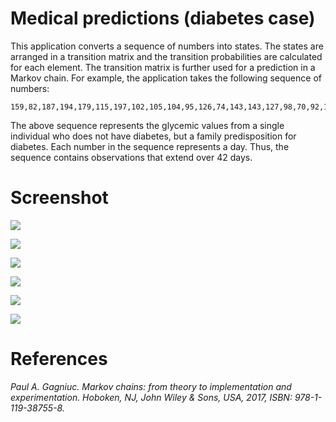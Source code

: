 # Medical predictions (diabetes case)
This application converts a sequence of numbers into states. The states are arranged in a transition matrix and the transition probabilities are calculated for each element. The transition matrix is further used for a prediction in a Markov chain. For example, the application takes the following sequence of numbers:
```
159,82,187,194,179,115,197,102,105,104,95,126,74,143,143,127,98,70,92,170,168,182,149,85,137,100,170,180,61,177,86,195,198,182,150,197,103,103,186,100,96,196
```

The above sequence represents the glycemic values from a single individual who does not have diabetes, but a family predisposition for diabetes. Each number in the sequence represents a day. Thus, the sequence contains observations that extend over 42 days.

# Screenshot

<kbd><img src="https://github.com/Gagniuc/Diabetes-prediction-V2.0/blob/main/screenshot/Medical%20prediction%20on%20diabetes.gif" /></kbd>

<kbd><img src="https://github.com/Gagniuc/Diabetes-prediction-V2.0/blob/main/screenshot/legend%20(1).png" /></kbd>

<kbd><img src="https://github.com/Gagniuc/Diabetes-prediction-V2.0/blob/main/screenshot/legend%20(2).png" /></kbd>

<kbd><img src="https://github.com/Gagniuc/Diabetes-prediction-V2.0/blob/main/screenshot/How%20to%201.png" /></kbd>

<kbd><img src="https://github.com/Gagniuc/Diabetes-prediction-V2.0/blob/main/screenshot/How%20to%202.png" /></kbd>

<kbd><img src="https://github.com/Gagniuc/Diabetes-prediction-V2.0/blob/main/screenshot/info.png" /></kbd>

# References

<i>Paul A. Gagniuc. Markov chains: from theory to implementation and experimentation. Hoboken, NJ,  John Wiley & Sons, USA, 2017, ISBN: 978-1-119-38755-8.</i>
